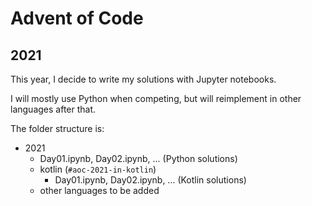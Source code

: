 # Advent of Code

## 2021

This year, I decide to write my solutions with Jupyter notebooks.

I will mostly use Python when competing, but will reimplement in other languages after that.

The folder structure is:

- 2021
  - Day01.ipynb, Day02.ipynb, ... (Python solutions)
  - kotlin (`#aoc-2021-in-kotlin`)
    - Day01.ipynb, Day02.ipynb, ... (Kotlin solutions)
  - other languages to be added
